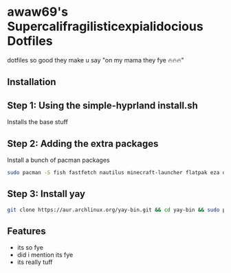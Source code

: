 
# awaw69's Supercalifragilisticexpialidocious Dotfiles

dotfiles so good they make u say "on my mama they fye 🔥🔥🔥"



## Installation

## Step 1: Using the simple-hyprland install.sh

Installs the base stuff

## Step 2: Adding the extra packages

Install a bunch of pacman packages

```bash
sudo pacman -S fish fastfetch nautilus minecraft-launcher flatpak eza discord micro adobe-source-han-sans-jp-fonts balena-etcher brightnessctl git mirage npm nodejs-lts-jod power-profiles-daemon ttf-cascadia-code-nerd ttf-cscadia-mono-nerd ttf-fira-sans ttf-firacode-nerd ttf-hanazono ttf-iosevka-nerd ttf-iosevkaterm-nerd ttf-jetbrains-mono ttf-nerd-fonts-symbols ttf-nerd-fonts-symbols-mono ttf-sazanami ufw htop noto-fonts-emoji python-pip
```

## Step 3: Install yay

```bash
git clone https://aur.archlinux.org/yay-bin.git && cd yay-bin && sudo pacman -S --needed base-devel && makepkg -si
```



## Features

- its so fye
- did i mention its fye
- its really tuff
